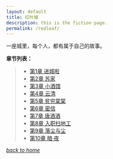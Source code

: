 ```yaml
---
layout: default
title: 红叶城
description: this is the fiction page.
permalink: /redleaf/
---
```


一座城里，每个人，都有属于自己的故事。

**章节列表：**

> - [第1章 进城啦](https://fiiish-yu.github.io/redleaf/chapters/chapter1)
> - [第2章 苏家](https://fiiish-yu.github.io/redleaf/chapters/chapter2)
> - [第3章 小酒馆](https://fiiish-yu.github.io/redleaf/chapters/chapter3)
> - [第4章 云清](https://fiiish-yu.github.io/redleaf/chapters/chapter4)
> - [第5章 贫穷棠棠](https://fiiish-yu.github.io/redleaf/chapters/chapter5)
> - [第6章 密信](https://fiiish-yu.github.io/redleaf/chapters/chapter6)
> - [第7章 唐酒酒](https://fiiish-yu.github.io/redleaf/chapters/chapter7)
> - [第8章 入职扫地工](https://fiiish-yu.github.io/redleaf/chapters/chapter8)
> - [第9章 落尘与尘](https://fiiish-yu.github.io/redleaf/chapters/chapter9)
> - [第10章 暗·夜](https://fiiish-yu.github.io/redleaf/chapters/chapter10)

[*back to home*](https://fiiish-yu.github.io/)